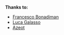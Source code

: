 **Thanks to:**

- [Francesco Bonadiman](http://francescobonadiman.com/)
- [Luca Galasso](https://github.com/GalassoLuca)
- [Azeot](https://github.com/Azeot)
